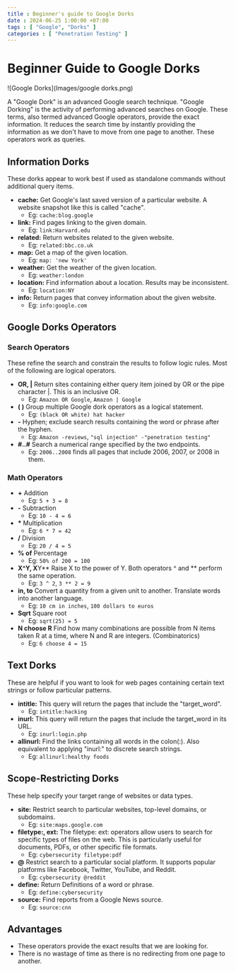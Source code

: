 ```yaml
---
title : Beginner's guide to Google Dorks
date : 2024-06-25 1:00:00 +07:00
tags : [ "Google", "Dorks" ]
categories : [ "Penetration Testing" ]
---
```


# Beginner Guide to Google Dorks

![Google Dorks](Images/google dorks.png)

A "Google Dork" is an advanced Google search technique. "Google Dorking" is the activity of performing advanced searches on Google. These terms, also termed advanced Google operators, provide the exact information. It reduces the search time by instantly providing the information as we don't have to move from one page to another. These operators work as queries. 

## Information Dorks

These dorks appear to work best if used as standalone commands without additional query items.

* **cache:** Get Google's last saved version of a particular website. A website snapshot like this is called "cache".
    * Eg: `cache:blog.google`
* **link:** Find pages linking to the given domain.
    * Eg: `link:Harvard.edu`
* **related:** Return websites related to the given website.
    * Eg: `related:bbc.co.uk`
* **map:** Get a map of the given location.
    * Eg: `map: 'new York'`
* **weather:** Get the weather of the given location.
    * Eg: `weather:london`
* **location:** Find information about a location. Results may be inconsistent.
    * Eg: `location:NY`
* **info:** Return pages that convey information about the given website.
    * Eg: `info:google.com`

## Google Dorks Operators

### Search Operators

These refine the search and constrain the results to follow logic rules. Most of the following are logical operators.

* **OR, \|** Return sites containing either query item joined by OR or the pipe character \|. This is an inclusive OR.
    * Eg: `Amazon OR Google`, `Amazon | Google`
* **( )** Group multiple Google dork operators as a logical statement.
    * Eg: `(black OR white) hat hacker`
* **-** Hyphen; exclude search results containing the word or phrase after the hyphen.
    * Eg: `Amazon -reviews`, `"sql injection" -"penetration testing"`
* **#..#** Search a numerical range specified by the two endpoints. 
    * Eg: `2006..2008` finds all pages that include 2006, 2007, or 2008 in them.

### Math Operators

* **+** Addition
    * Eg: `5 + 3 = 8`
* **-** Subtraction
    * Eg: `10 - 4 = 6`
* **\*** Multiplication
    * Eg: `6 * 7 = 42`
* **/** Division
    * Eg: `20 / 4 = 5`
* **% of** Percentage
    * Eg: `50% of 200 = 100`
* **X^Y, X**Y** Raise X to the power of Y. Both operators ^ and ** perform the same operation.
    * Eg: `3 ^ 2`, `3 ** 2 = 9`
* **in, to** Convert a quantity from a given unit to another. Translate words into another language.
    * Eg: `10 cm in inches`, `100 dollars to euros`
* **Sqrt** Square root
    * Eg: `sqrt(25) = 5`
* **N choose R** Find how many combinations are possible from N items taken R at a time, where N and R are integers. (Combinatorics)
    * Eg: `6 choose 4 = 15`

## Text Dorks

These are helpful if you want to look for web pages containing certain text strings or follow particular patterns.

* **intitle:** This query will return the pages that include the "target_word".
    * Eg: `intitle:hacking`
* **inurl:** This query will return the pages that include the target_word in its URL.
    * Eg: `inurl:login.php`
* **allinurl:** Find the links containing all words in the colon(:). Also equivalent to applying "inurl:" to discrete search strings.
    * Eg: `allinurl:healthy foods`

## Scope-Restricting Dorks

These help specify your target range of websites or data types.

* **site:** Restrict search to particular websites, top-level domains, or subdomains.
    * Eg: `site:maps.google.com`
* **filetype:, ext:** The filetype: ext: operators allow users to search for specific types of files on the web.  This is particularly useful for documents, PDFs, or other specific file formats. 
    * Eg: `cybersecurity filetype:pdf`
* **@** Restrict search to a particular social platform. It supports popular platforms like Facebook, Twitter, YouTube, and Reddit.
    * Eg: `cybersecurity @reddit`
* **define:** Return Definitions of a word or phrase.
    * Eg: `define:cybersecurity`
* **source:** Find reports from a Google News source.
    * Eg: `source:cnn`

## Advantages

* These operators provide the exact results that we are looking for.
* There is no wastage of time as there is no redirecting from one page to another.